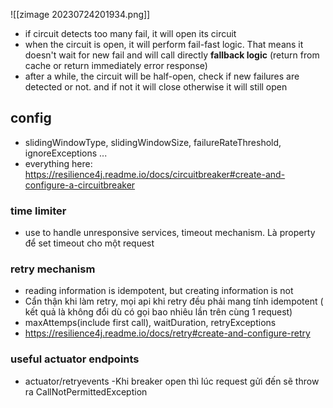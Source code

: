 ![[zimage 20230724201934.png]]

* if circuit detects too many fail, it will open its circuit
* when the circuit is open, it will perform fail-fast logic. That means it doesn't wait for new fail and will call directly **fallback logic** (return from cache or return immediately error response)
* after a while, the circuit will be half-open, check if new failures are detected or not. and if not it will close otherwise it will still open
## config
* slidingWindowType, slidingWindowSize, failureRateThreshold, ignoreExceptions ...
* everything here: https://resilience4j.readme.io/docs/circuitbreaker#create-and-configure-a-circuitbreaker
### time limiter
* use to handle unresponsive services, timeout mechanism. Là property để set timeout cho một request
### retry mechanism
* reading information is idempotent, but creating information is not
* Cẩn thận khi làm retry, mọi api khi retry đều phải mang tính idempotent ( kết quả là không đổi dù có gọi bao nhiêu lần trên cùng 1 request)
* maxAttemps(include first call), waitDuration, retryExceptions
* https://resilience4j.readme.io/docs/retry#create-and-configure-retry
### useful actuator endpoints
- actuator/retryevents
-Khi breaker open thì lúc request gửi đến sẽ throw ra CallNotPermittedException